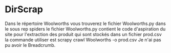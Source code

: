 # DirScrap
 
Dans le répertoire Woolworths vous trouverez le fichier Woolworths.py dans le sous rep spiders
le fichier Woolworths.py contient le code d'aspiration du site pour l'extraction des produit qui sont stockés dans un fichier prod.csv
la commande utiliser est scrapy crawl Woolworths -o prod.csv
Je n'ai pas pu avoir le Breadcrumb.
